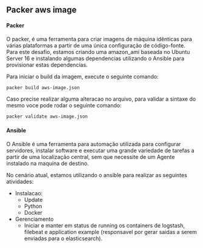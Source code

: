 ## Packer aws image


#### Packer

O packer, é uma ferramenta para criar imagens de máquina idênticas para várias plataformas a partir de uma única configuração de código-fonte.
Para este desafio, estamos criando uma amazon_ami baseada no Ubuntu Server 16 e instalando algumas dependencias utilizando o Ansible para provisionar estas dependencias.

Para iniciar o build da imagem, execute o seguinte comando: 

````bash
packer build aws-image.json
````

Caso precise realizar alguma alteracao no arquivo, para validar a sintaxe do mesmo voce pode rodar o seguinte comando:

````bash
packer validate aws-image.json
````

#### Ansible

O Ansible é uma ferramenta para automação utilizada para configurar servidores, instalar software e executar uma grande variedade de tarefas a partir de uma localização central, sem que necessite de um Agente instalado na maquina de destino.

No cenário atual, estamos utilizando o ansible para realizar as seguintes atividades: 

* Instalacao:
    * Update
    * Python
    * Docker
* Gerenciamento
    * Iniciar e manter em status de running os containers de logstash, filebeat e application example (responsavel por gerar saidas a serem enviadas para o elasticsearch).
